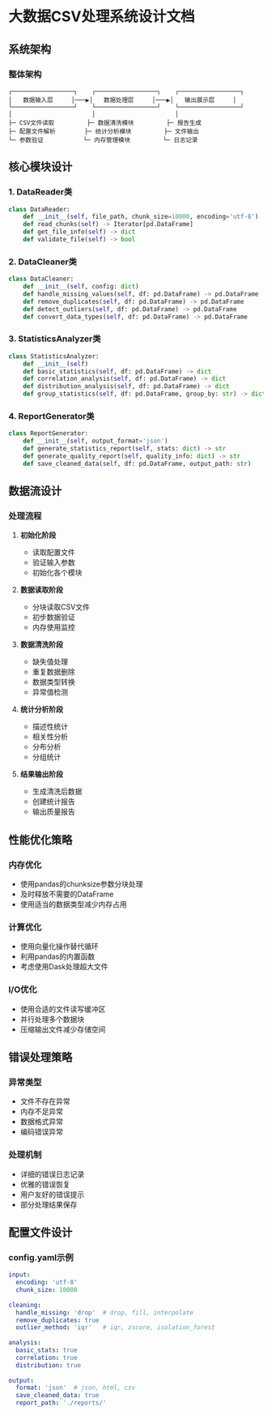 # 大数据CSV处理系统设计文档

## 系统架构

### 整体架构
```
┌─────────────────┐    ┌─────────────────┐    ┌─────────────────┐
│   数据输入层     │───▶│   数据处理层     │───▶│   输出展示层     │
└─────────────────┘    └─────────────────┘    └─────────────────┘
│                      │                      │
├─ CSV文件读取         ├─ 数据清洗模块         ├─ 报告生成
├─ 配置文件解析        ├─ 统计分析模块         ├─ 文件输出
└─ 参数验证           └─ 内存管理模块         └─ 日志记录
```

## 核心模块设计

### 1. DataReader类
```python
class DataReader:
    def __init__(self, file_path, chunk_size=10000, encoding='utf-8')
    def read_chunks(self) -> Iterator[pd.DataFrame]
    def get_file_info(self) -> dict
    def validate_file(self) -> bool
```

### 2. DataCleaner类
```python
class DataCleaner:
    def __init__(self, config: dict)
    def handle_missing_values(self, df: pd.DataFrame) -> pd.DataFrame
    def remove_duplicates(self, df: pd.DataFrame) -> pd.DataFrame
    def detect_outliers(self, df: pd.DataFrame) -> pd.DataFrame
    def convert_data_types(self, df: pd.DataFrame) -> pd.DataFrame
```

### 3. StatisticsAnalyzer类
```python
class StatisticsAnalyzer:
    def __init__(self)
    def basic_statistics(self, df: pd.DataFrame) -> dict
    def correlation_analysis(self, df: pd.DataFrame) -> dict
    def distribution_analysis(self, df: pd.DataFrame) -> dict
    def group_statistics(self, df: pd.DataFrame, group_by: str) -> dict
```

### 4. ReportGenerator类
```python
class ReportGenerator:
    def __init__(self, output_format='json')
    def generate_statistics_report(self, stats: dict) -> str
    def generate_quality_report(self, quality_info: dict) -> str
    def save_cleaned_data(self, df: pd.DataFrame, output_path: str)
```

## 数据流设计

### 处理流程
1. **初始化阶段**
   - 读取配置文件
   - 验证输入参数
   - 初始化各个模块

2. **数据读取阶段**
   - 分块读取CSV文件
   - 初步数据验证
   - 内存使用监控

3. **数据清洗阶段**
   - 缺失值处理
   - 重复数据删除
   - 数据类型转换
   - 异常值检测

4. **统计分析阶段**
   - 描述性统计
   - 相关性分析
   - 分布分析
   - 分组统计

5. **结果输出阶段**
   - 生成清洗后数据
   - 创建统计报告
   - 输出质量报告

## 性能优化策略

### 内存优化
- 使用pandas的chunksize参数分块处理
- 及时释放不需要的DataFrame
- 使用适当的数据类型减少内存占用

### 计算优化
- 使用向量化操作替代循环
- 利用pandas的内置函数
- 考虑使用Dask处理超大文件

### I/O优化
- 使用合适的文件读写缓冲区
- 并行处理多个数据块
- 压缩输出文件减少存储空间

## 错误处理策略

### 异常类型
- 文件不存在异常
- 内存不足异常
- 数据格式异常
- 编码错误异常

### 处理机制
- 详细的错误日志记录
- 优雅的错误恢复
- 用户友好的错误提示
- 部分处理结果保存

## 配置文件设计

### config.yaml示例
```yaml
input:
  encoding: 'utf-8'
  chunk_size: 10000
  
cleaning:
  handle_missing: 'drop'  # drop, fill, interpolate
  remove_duplicates: true
  outlier_method: 'iqr'   # iqr, zscore, isolation_forest
  
analysis:
  basic_stats: true
  correlation: true
  distribution: true
  
output:
  format: 'json'  # json, html, csv
  save_cleaned_data: true
  report_path: './reports/'
```
